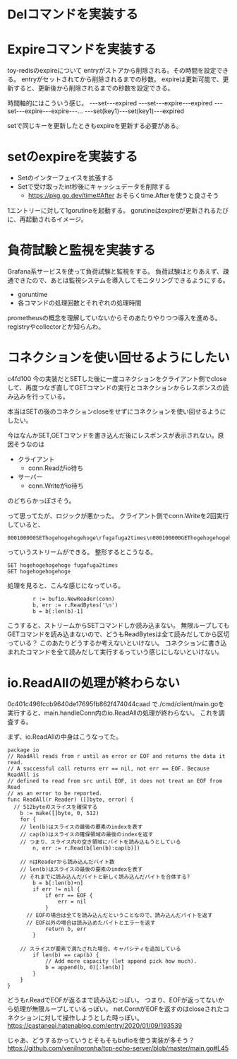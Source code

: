 # Delコマンドを実装する

# Expireコマンドを実装する
toy-redisのexpireについて
entryがストアから削除される。その時間を設定できる。
entryがセットされてから削除されるまでの秒数。
expireは更新可能で、更新すると、更新後から削除されるまでの秒数を設定できる。

時間軸的にはこういう感じ。
---set---expired
---set---expire---expired
---set---expire---expire---...
---set(key1)---set(key1)---expired

setで同じキーを更新したときもexpireを更新する必要がある。

# setのexpireを実装する
- Setのインターフェイスを拡張する
- Setで受け取ったint秒後にキャッシュデータを削除する
  - https://pkg.go.dev/time#After おそらくtime.Afterを使うと良さそう

1エントリーに対して1gorutineを起動する。
gorutineはexpireが更新されるたびに、再起動されるイメージ。

# 負荷試験と監視を実装する
Grafana系サービスを使って負荷試験と監視をする。
負荷試験はとりあえず、疎通できたので、あとは監視システムを導入してモニタリングできるようにする。
- goruntime
- 各コマンドの処理回数とそれぞれの処理時間

prometheusの概念を理解していないからそのあたりやりつつ導入を進める。
registryやcollectorとか知らんわ。

# コネクションを使い回せるようにしたい
c4fd100
今の実装だとSETした後に一度コネクションをクライアント側でcloseして、再度つなぎ直してGETコマンドの実行とコネクションからレスポンスの読み込みを行っている。

本当はSETの後のコネクションcloseをせずにコネクションを使い回せるようにしたい。

今はなんかSET,GETコマンドを書き込んだ後にレスポンスが表示されない。原因そうなのは
- クライアント
  - conn.Readがio待ち
- サーバー
  - conn.Writeがio待ち

のどちらかっぽさそう。

って思ってたが、ロジックが悪かった。
クライアント側でconn.Writeを2回実行していると、
```
000100000SEThogehogehogehoge\rfugafuga2times\n000100000GEThogehogehogehoge\n
```
っていうストリームができる。
整形するとこうなる。
```
SET hogehogehogehoge fugafuga2times
GET hogehogehogehoge
```

処理を見ると、こんな感じになっている。
```golang
		r := bufio.NewReader(conn)
		b, err := r.ReadBytes('\n')
		b = b[:len(b)-1]
```
こうすると、ストリームからSETコマンドしか読み込まない。
無限ループしてもGETコマンドを読み込まないので、どうもReadBytesは全て読みだしてから区切っている？
このあたりどうするか考えないといけない。
コネクションに書き込まれたコマンドを全て読みだして実行するっていう感じにしないといけない。

# io.ReadAllの処理が終わらない
0c401c496fccb9640de17695fb862f474044caad で./cmd/client/main.goを実行すると、main.handleConn内のio.ReadAllの処理が終わらない。
これを調査する。

まず、io.ReadAllの中身はこうなってた。
```golang
package io
// ReadAll reads from r until an error or EOF and returns the data it read.
// A successful call returns err == nil, not err == EOF. Because ReadAll is
// defined to read from src until EOF, it does not treat an EOF from Read
// as an error to be reported.
func ReadAll(r Reader) ([]byte, error) {
  // 512byteのスライスを確保する
	b := make([]byte, 0, 512)
	for {
    // len(b)はスライスの最後の要素のindexを表す
    // cap(b)はスライスの確保領域の最後のindexを返す
    // つまり、スライス内の空き領域にバイトを読み込もうとしている
		n, err := r.Read(b[len(b):cap(b)])

    // nはReaderから読み込んだバイト数
    // len(b)はスライスの最後の要素のindexを表す
    // それまでに読み込んだバイトと新しく読み込んだバイトを合体する?
		b = b[:len(b)+n]
		if err != nil {
			if err == EOF {
				err = nil
			}
      // EOFの場合は全てを読み込んだということなので、読み込んだバイトを返す
      // EOF以外の場合は読み込めたバイトとエラーを返す
			return b, err
		}

    // スライスが要素で満たされた場合、キャパシティを追加している
		if len(b) == cap(b) {
			// Add more capacity (let append pick how much).
			b = append(b, 0)[:len(b)]
		}
	}
}
```

どうもr.ReadでEOFが返るまで読み込むっぽい。
つまり、EOFが返ってないから処理が無限ループしているっぽい。
net.ConnがEOFを返すのはcloseされたコネクションに対して操作しようとした時っぽい。
https://castaneai.hatenablog.com/entry/2020/01/09/193539

じゃあ、どうするかっていうとそもそもbufioを使う実装が多そう？
https://github.com/venilnoronha/tcp-echo-server/blob/master/main.go#L45
